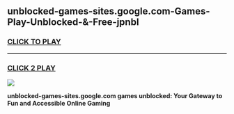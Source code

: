 
## unblocked-games-sites.google.com-Games-Play-Unblocked-&-Free-jpnbl
<h3>
<a href="https://premium76.site?title=unblocked-games-sites.google.com&ref=24A">CLICK TO PLAY</a></h3>
<hr>

<h3>
<a href="https://premium76.site?title=unblocked-games-sites.google.com&ref=24A">CLICK 2 PLAY</a>
  
</h3>

<a href="https://premium76.site?title=unblocked-games-sites.google.com&ref=24A"><img src="https://clearcache.store/games.png"></a>


**unblocked-games-sites.google.com games unblocked: Your Gateway to Fun and Accessible Online Gaming**
